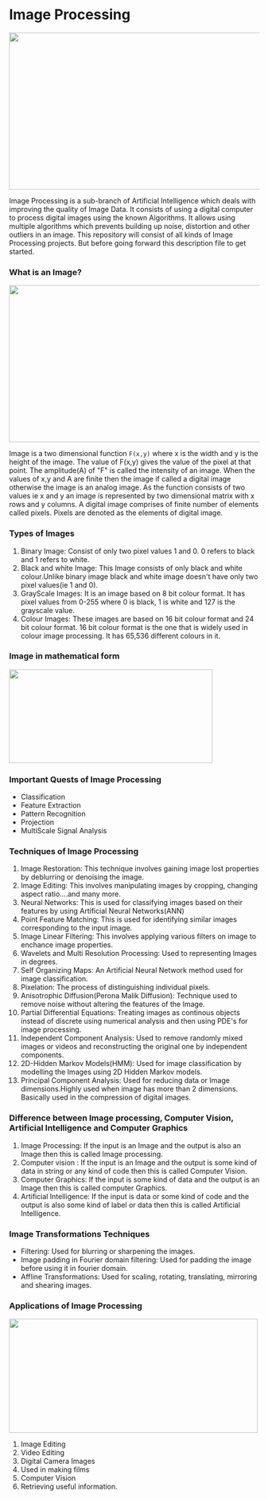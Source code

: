 # Image Processing

<img align="center" width="600" height="315" src="https://github.com/varun7860/Artificial-Intelligence/blob/main/Image%20Processing/images/Image%20Processing.png"> 

Image Processing is a sub-branch of Artificial Intelligence which deals with improving the quality of Image Data. It consists of using a 
digital computer to process digital images using the known Algorithms. It allows using multiple algorithms which prevents building up noise,
distortion and other outliers in an image. This repository will consist of all kinds of Image Processing projects. But before going forward
this description file to get started.

### What is an Image?
<img align="center" width="600" height="315" src="https://github.com/varun7860/Artificial-Intelligence/blob/main/Image%20Processing/images/what%20is%20image.png">

Image is a two dimensional function `F(x,y)` where x is the width and y is the height of the image. The value of F(x,y) gives the value of
the pixel at that point. The amplitude(A) of "F" is called the intensity of an image. When the values of x,y and A are finite then the image
if called a digital image otherwise the image is an analog image. As the function consists of two values ie x and y an image is represented by
two dimensional matrix with x rows and y columns. A digital image comprises of finite number of elements called pixels. Pixels are denoted as the
elements of digital image.

### Types of Images
1. Binary Image: Consist of only two pixel values 1 and 0. 0 refers to black and 1 refers to white.
2. Black and white Image: This Image consists of only black and white colour.Unlike binary image black and white image doesn't have only two pixel 
                          values(ie 1 and 0).
3. GrayScale Images: It is an image based on 8 bit colour format. It has pixel values from 0-255 where 0 is black, 1 is white and  127 is the grayscale value.
4. Colour Images: These images are based on 16 bit colour format and 24 bit colour format. 16 bit colour format is the one that is widely used in
                  colour image processing. It has 65,536 different colours in it.
                  
### Image in mathematical form
<img align="center" width="409" height="188" src="https://github.com/varun7860/Artificial-Intelligence/blob/main/Image%20Processing/images/image%20formula.png">

          
### Important Quests of Image Processing
- Classification
- Feature Extraction
- Pattern Recognition
- Projection
- MultiScale Signal Analysis

### Techniques of Image Processing
1. Image Restoration: This technique involves gaining image lost properties by deblurring or denoising the image.
2. Image Editing: This involves manipulating images by cropping, changing aspect ratio....and many more.
3. Neural Networks: This is used for classifying images based on their features by using Artificial Neural Networks(ANN)
4. Point Feature Matching: This is used for identifying similar images corresponding to the input image.
5. Image Linear Filtering: This involves applying various filters on image to enchance image properties.
6. Wavelets and Multi Resolution Processing: Used to representing Images in degrees.
7. Self Organizing Maps: An Artificial Neural Network method used for image classification.
8. Pixelation: The process of distinguishing individual pixels.
9. Anisotrophic Diffusion(Perona Malik Diffusion): Technique used to remove noise without altering the features of the Image.
10. Partial Differential Equations: Treating images as continous objects instead of discrete using numerical analysis and then using PDE's for image processing.
11. Independent Component Analysis: Used to remove randomly mixed images or videos and reconstructing the original one by independent components.
12. 2D-Hidden Markov Models(HMM): Used for image classification by modelling the Images using 2D Hidden Markov models.
13. Principal Component Analysis: Used for reducing data or Image dimensions.Highly used when image has more than 2 dimensions. Basically used in the compression
                                  of digital images.

### Difference between Image processing, Computer Vision, Artificial Intelligence and Computer Graphics
1. Image Processing: If the input is an Image and the output is also an Image then this is called Image processing.
2. Computer vision : If the input is an Image and the output is some kind of data in string or any kind of code then this is called Computer Vision.
3. Computer Graphics: If the input is some kind of data and the output is an Image then this is called computer Graphics.
4. Artificial Intelligence: If the input is data or some kind of code and the output is also some kind of label or data then this is called Artificial Intelligence.

###  Image Transformations Techniques
- Filtering: Used for blurring or sharpening the images.
- Image padding in Fourier domain filtering: Used for padding the image before using it in fourier domain.
- Affline Transformations: Used for scaling, rotating, translating, mirroring and shearing images.

### Applications of Image Processing

<img align="center" width="500" height="229" src="https://github.com/varun7860/Artificial-Intelligence/blob/main/Image%20Processing/images/Applications.png">

1. Image Editing
2. Video Editing
3. Digital Camera Images
4. Used in making films
5. Computer Vision
6. Retrieving useful information.
